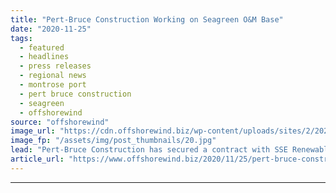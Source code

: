 ```yaml
---
title: "Pert-Bruce Construction Working on Seagreen O&M Base"
date: "2020-11-25"
tags: 
  - featured
  - headlines
  - press releases
  - regional news
  - montrose port
  - pert bruce construction
  - seagreen
  - offshorewind
source: "offshorewind"
image_url: "https://cdn.offshorewind.biz/wp-content/uploads/sites/2/2020/11/25091855/Pert-Bruce-Construction-Working-on-Seagreen-OM-Base.jpg"
image_fp: "/assets/img/post_thumbnails/20.jpg"
lead: "Pert-Bruce Construction has secured a contract with SSE Renewables to carry out works on"
article_url: "https://www.offshorewind.biz/2020/11/25/pert-bruce-construction-working-on-seagreen-om-base/"
---
```


---
